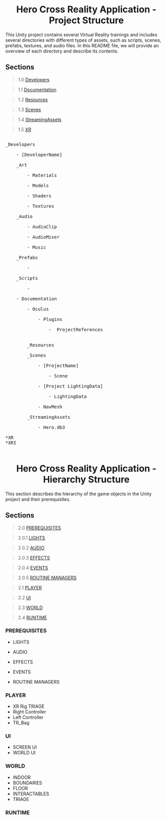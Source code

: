 <h1 align="center"> Hero Cross Reality Application - Project Structure </h1>

This Unity project contains several Virtual Reality trainings and includes several directories with different types of assets, such as scripts, scenes, prefabs, textures, and audio files. In this README file, we will provide an overview of each directory and describe its contents.

## Sections

> 1.0 [Developers](#structure-Developers)

> 1.1 [Documentation](#structure-Documentation)

> 1.2 [Resources](#structure-Resources)

> 1.3 [Scenes](#structure-Scenes)

> 1.4 [StreamingAssets](#structure-StreamingAssets)

> 1.5 [XR](#structure-XR)

<pre>

<a name="structure-Developers">_Developers</a>

	- [DeveloperName]

	_Art

		- Materials
		
		- Models
		
		- Shaders
		
		- Textures
		
	_Audio
	
		- AudioClip
		
		- AudioMixer
		
		- Music
		
	_Prefabs
		
		- 

	_Scripts
	
		-

	- <a name="structure-Documentation">Documentation</a>

		- <a name="structure-Oculus">Oculus</a>

			- <a name="structure-Plugins">Plugins</a>

				- <a name="structure-ProjectReferences"> ProjectReferences</a>

		
		_Resources
		
		_Scenes

			- [ProjectName]
				
				- Scene
				
			- [Project LightingData]
			
				- LightingData
			
			- NavMesh

		_StreamingAssets

			- Hero.db3

*XR
*XRI

</pre>

<a name="1.0"></a>
<a name="structure-Developers"></a>

<h1 align="center"> Hero Cross Reality Application - Hierarchy Structure </h1>

This section describes the hierarchy of the game objects in the Unity project and their prerequisites.

## Sections

> 2.0 [PREREQUISITES](#structure-PREREQUISITES)

> 2.0.1 [LIGHTS](#structure-LIGHTS)

> 2.0.2 [AUDIO](#structure-AUDIO)

> 2.0.3 [EFFECTS](#structure-EFFECTS)

> 2.0.4 [EVENTS](#structure-EVENTS)

> 2.0.5 [ROUTINE MANAGERS](#structure-ROUTINEMANAGERS)

> 2.1 [PLAYER](#structure-PLAYER)

> 2.2 [UI](#structure-UI)

> 2.3 [WORLD](#structure-WORLD)

> 2.4 [RUNTIME](#structure-RUNTIME)

<a name="2.0"></a>
<a name="structure-PREREQUISITES"></a>
### PREREQUISITES

<a name="2.0.1"></a>
<a name="structure-LIGHTS"></a>
- LIGHTS

<a name="2.0.2"></a>
<a name="structure-AUDIO"></a>
- AUDIO

<a name="2.0.3"></a>
<a name="structure-EFFECTS"></a>
- EFFECTS

<a name="2.0.4"></a>
<a name="structure-EVENTS"></a>
- EVENTS

<a name="2.0.5"></a>
<a name="structure-ROUTINEMANAGERS"></a>
- ROUTINE MANAGERS

<a name="2.1"></a>
<a name="structure-PLAYER"></a>
### PLAYER

- XR Rig TRIAGE
- Right Controller
- Left Controller
- TR_Bag

<a name="2.2"></a>
<a name="structure-UI"></a>
### UI

- SCREEN UI
- WORLD UI

<a name="2.3"></a>
<a name="structure-WORLD"></a>
### WORLD

- INDOOR
- BOUNDARIES
- FLOOR
- INTERACTABLES
- TRIAGE

<a name="2.4"></a>
<a name="structure-RUNTIME"></a>
### RUNTIME
